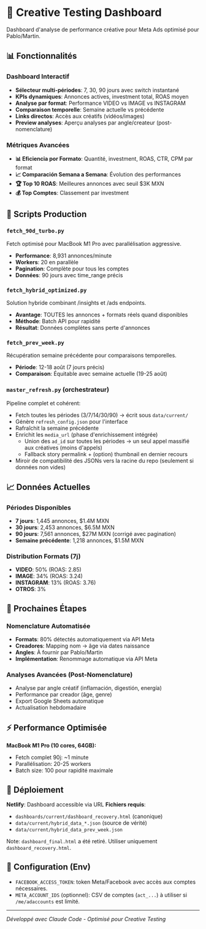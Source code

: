 # 🚀 Creative Testing Dashboard

Dashboard d'analyse de performance créative pour Meta Ads optimisé pour Pablo/Martin.

## 📊 Fonctionnalités

### Dashboard Interactif
- **Sélecteur multi-périodes**: 7, 30, 90 jours avec switch instantané
- **KPIs dynamiques**: Annonces actives, investment total, ROAS moyen
- **Analyse par format**: Performance VIDEO vs IMAGE vs INSTAGRAM
- **Comparaison temporelle**: Semaine actuelle vs précédente
- **Links directos**: Accès aux créatifs (vidéos/images)
- **Preview analyses**: Aperçu analyses par angle/createur (post-nomenclature)

### Métriques Avancées
- **📊 Eficiencia por Formato**: Quantité, investment, ROAS, CTR, CPM par format
- **📈 Comparación Semana a Semana**: Évolution des performances
- **🏆 Top 10 ROAS**: Meilleures annonces avec seuil $3K MXN
- **💰 Top Comptes**: Classement par investment

## 🔧 Scripts Production

### `fetch_90d_turbo.py`
Fetch optimisé pour MacBook M1 Pro avec parallélisation aggressive.
- **Performance**: 8,931 annonces/minute  
- **Workers**: 20 en parallèle
- **Pagination**: Complète pour tous les comptes
- **Données**: 90 jours avec time_range précis

### `fetch_hybrid_optimized.py`  
Solution hybride combinant /insights et /ads endpoints.
- **Avantage**: TOUTES les annonces + formats réels quand disponibles
- **Méthode**: Batch API pour rapidité
- **Résultat**: Données complètes sans perte d'annonces

### `fetch_prev_week.py`
Récupération semaine précédente pour comparaisons temporelles.
- **Période**: 12-18 août (7 jours précis)
- **Comparaison**: Équitable avec semaine actuelle (19-25 août)

### `master_refresh.py` (orchestrateur)
Pipeline complet et cohérent:
- Fetch toutes les périodes (3/7/14/30/90) → écrit sous `data/current/`
- Génère `refresh_config.json` pour l'interface
- Rafraîchit la semaine précédente
- Enrichit les `media_url` (phase d'enrichissement intégrée)
  - Union des `ad_id` sur toutes les périodes → un seul appel massifié aux créatives (moins d'appels)
  - Fallback story permalink + (option) thumbnail en dernier recours
- Miroir de compatibilité des JSONs vers la racine du repo (seulement si données non vides)

## 📈 Données Actuelles

### Périodes Disponibles
- **7 jours**: 1,445 annonces, $1.4M MXN
- **30 jours**: 2,453 annonces, $6.5M MXN  
- **90 jours**: 7,561 annonces, $27M MXN (corrigé avec pagination)
- **Semaine précédente**: 1,218 annonces, $1.5M MXN

### Distribution Formats (7j)
- **VIDEO**: 50% (ROAS: 2.85)
- **IMAGE**: 34% (ROAS: 3.24)  
- **INSTAGRAM**: 13% (ROAS: 3.76)
- **OTROS**: 3%

## 🎯 Prochaines Étapes

### Nomenclature Automatisée
- **Formats**: 80% détectés automatiquement via API Meta
- **Creadores**: Mapping nom → âge via dates naissance  
- **Angles**: À fournir par Pablo/Martin
- **Implémentation**: Renommage automatique via API Meta

### Analyses Avancées (Post-Nomenclature)
- Analyse par angle créatif (inflamación, digestión, energía)
- Performance par creador (âge, genre)
- Export Google Sheets automatique
- Actualisation hebdomadaire

## ⚡ Performance Optimisée

**MacBook M1 Pro (10 cores, 64GB):**
- Fetch complet 90j: ~1 minute
- Parallélisation: 20-25 workers
- Batch size: 100 pour rapidité maximale

## 📱 Déploiement

**Netlify**: Dashboard accessible via URL
**Fichiers requis**: 
- `dashboards/current/dashboard_recovery.html` (canonique)
- `data/current/hybrid_data_*.json` (source de vérité)
- `data/current/hybrid_data_prev_week.json`

Note: `dashboard_final.html` a été retiré. Utiliser uniquement `dashboard_recovery.html`.

## 🔐 Configuration (Env)

- `FACEBOOK_ACCESS_TOKEN`: token Meta/Facebook avec accès aux comptes nécessaires.
- `META_ACCOUNT_IDS` (optionnel): CSV de comptes (`act_...`) à utiliser si `/me/adaccounts` est limité.

---
*Développé avec Claude Code - Optimisé pour Creative Testing*
